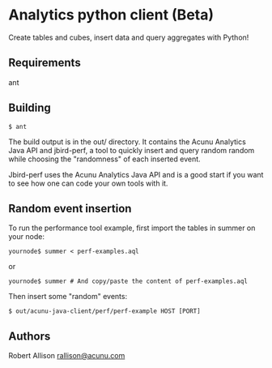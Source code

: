 Analytics python client (Beta)
==============================

Create tables and cubes, insert data and query aggregates with Python!


Requirements
------------

ant


Building
--------

```
$ ant
```

The build output is in the out/ directory. It contains the Acunu Analytics Java
API and jbird-perf, a tool to quickly insert and query random random while
choosing the "randomness" of each inserted event.

Jbird-perf uses the Acunu Analytics Java API and is a good start if you want to
see how one can code your own tools with it.


Random event insertion
----------------------

To run the performance tool example, first import the tables in summer on your node:
```
yournode$ summer < perf-examples.aql
```
or 
```
yournode$ summer # And copy/paste the content of perf-examples.aql
```


Then insert some "random" events:

```
$ out/acunu-java-client/perf/perf-example HOST [PORT]
```


Authors
-------

Robert Allison <rallison@acunu.com>
